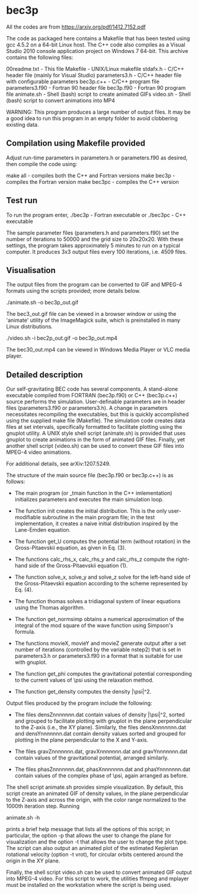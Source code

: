 # bec3p
All the codes are from https://arxiv.org/pdf/1412.7152.pdf

The code as packaged here contains a Makefile that has been tested
using gcc 4.5.2 on a 64-bit Linux host. The C++ code also compiles
as a Visual Studio 2010 console application project on Windows 7
64-bit. This archive contains the following files:

00readme.txt    - This file
Makefile        - UNIX/Linux makefile
stdafx.h        - C/C++ header file (mainly for Visual Studio)
parameters3.h   - C/C++ header file with configurable parameters
bec3p.c++       - C/C++ program file
parameters3.f90 - Fortran 90 header file
bec3p.f90       - Fortran 90 program file
animate.sh      - Shell (bash) script to create animated GIFs
video.sh        - Shell (bash) script to convert animations into MP4

WARNING: This program produces a large number of output files. It may
be a good idea to run this program in an empty folder to avoid
clobbering existing data.

Compilation using Makefile provided
-----------------------------------

Adjust run-time parameters in parameters.h or parameters.f90 as desired,
then compile the code using:

make all    - compiles both the C++ and Fortran versions
make bec3p  - compiles the Fortran version
make bec3pc - compiles the C++ version

Test run
--------
To run the program enter,
  ./bec3p   - Fortran executable
or
  ./bec3pc  - C++ executable

The sample parameter files (parameters.h and parameters.f90) set the
number of iterations to 50000 and the grid size to 20x20x20. With these
settings, the program takes approximately 5 minutes to run on a typical
computer. It produces 3x3 output files every 100 iterations, i.e. 4509
files.

Visualisation
-------------

The output files from the program can be converted to GIF and MPEG-4
formats using the scripts provided; more details below.

./animate.sh -o bec3p_out.gif

The bec3_out.gif file can be viewed in a browser window or using the
'animate' utility of the ImageMagick suite, which is preinstalled in
many Linux distributions.

./video.sh -i bec2p_out.gif -o bec3p_out.mp4 

The bec30_out.mp4 can be viewed in Windows Media Player or VLC media
player.



Detailed description
--------------------

Our self-gravitating BEC code has several components. A stand-alone
executable compiled from FORTRAN (bec3p.f90) or C++ (bec3p.c++) source
performs the simulation. User-definable parameters are in header files
(parameters3.f90 or parameters3.h). A change in parameters necessitates
recompiling the executables, but this is quickly accomplished using the
supplied make file (Makefile). The simulation code creates data files at
set intervals, specifically formatted to facilitate plotting using the
gnuplot utility. A UNIX style shell script (animate.sh) is provided that
uses gnuplot to create animations in the form of animated GIF files.
Finally, yet another shell script (video.sh) can be used to convert
these GIF files into MPEG-4 video animations.

For additional details, see arXiv:1207.5249.

The structure of the main source file (bec3p.f90 or bec3p.c++) is as
follows:

* The main program (or _tmain function in the C++ imlementation)
  initializes parameters and executes the main simulation loop.

* The function init creates the initial distribution. This is the
  only user-modifiable subroutine in the main program file; in the
  test implementation, it creates a naive initial distribution
  inspired by the Lane-Emden equation.

* The function get_U computes the potential term (without rotation) in
  the Gross-Pitaevskii equation, as given in Eq. (3).

* The functions calc_rhs_x, calc_rhs_y and calc_rhs_z compute the
  right-hand side of the Gross-Pitaevskii equation (1).

* The function solve_x, solve_y and solve_z solve for the left-hand side
  of the Gross-Pitaevskii equation according to the scheme represented
  by Eq. (4).

* The function thomas solves a tridiagonal system of linear equations
  using the Thomas algorithm.

* The function get_normsimp obtains a numerical approximation of the
  integral of the mod square of the wave function using Simpson's
  formula.

* The functions movieX, movieY and movieZ generate output after a set
  number of iterations (controlled by the variable nstep2) that is set
  in parameters3.h or parameters3.f90 in a format that is suitable for
  use with gnuplot.

* The function get_phi computes the gravitational potential
  corresponding to the current values of \psi using the relaxation
  method.

* The function get_density computes the density |\psi|^2.


Output files produced by the program include the following:

* The files densZnnnnnnn.dat contain values of density |\psi|^2, sorted
  and grouped to facilitate plotting with gnuplot in the plane
  perpendicular to the Z-axis (i.e., the XY plane). Similarly, the files
  densXnnnnnnn.dat and densYnnnnnnn.dat contain density values sorted
  and grouped for plotting in the plane perpendicular to the X and
  Y-axis.

* The files gravZnnnnnnn.dat, gravXnnnnnnn.dat and gravYnnnnnnn.dat
  contain values of the gravitational potential, arranged similarly.

* The files phasZnnnnnnn.dat, phasXnnnnnnn.dat and phasYnnnnnnn.dat
  contain values of the complex phase of \psi, again arranged as before.


The shell script animate.sh provides simple visualization. By default,
this script create an animated GIF of density values, in the plane
perpendicular to the Z-axis and across the origin, with the color range
normalized to the 1000th iteration step. Running

  animate.sh -h

prints a brief help message that lists all the options of this script;
in particular, the option -p that allows the user to change the plane
for visualization and the option -t that allows the user to change the
plot type. The script can also output an animated plot of the estimated
Keplerian rotational velocity (option -t vrot), for circular orbits
centered around the origin in the XY plane.

Finally, the shell script video.sh can be used to convert animated GIF
output into MPEG-4 video. For this script to work, the utilities ffmpeg
and mplayer must be installed on the workstation where the script is
being used.
